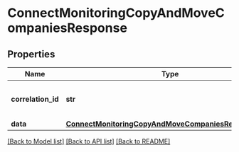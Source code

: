# ConnectMonitoringCopyAndMoveCompaniesResponse

## Properties
Name | Type | Description | Notes
------------ | ------------- | ------------- | -------------
**correlation_id** | **str** | A unique ID assigned to this request. | [optional] 
**data** | [**ConnectMonitoringCopyAndMoveCompaniesResponseData**](ConnectMonitoringCopyAndMoveCompaniesResponseData.md) |  | [optional] 

[[Back to Model list]](../README.md#documentation-for-models) [[Back to API list]](../README.md#documentation-for-api-endpoints) [[Back to README]](../README.md)

